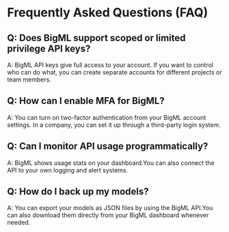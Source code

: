 




# Frequently Asked Questions (FAQ)

## Q: Does BigML support scoped or limited privilege API keys?
A: BigML API keys give full access to your account. If you want to control who can do what, you can create separate accounts for different projects or team members.

## Q: How can I enable MFA for BigML?
A: You can turn on two-factor authentication from your BigML account settings. In a company, you can set it up through a third-party login system.

## Q: Can I monitor API usage programmatically?
A: BigML shows usage stats on your dashboard.You can also connect the API to your own logging and alert systems.

## Q: How do I back up my models?
A: You can export your models as JSON files  by using the BigML API.You can  also download them directly from your BigML dashboard whenever needed.
